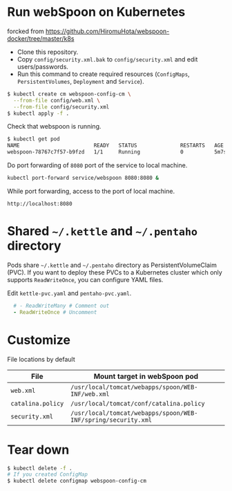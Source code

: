 # Run webSpoon on Kubernetes
forcked from https://github.com/HiromuHota/webspoon-docker/tree/master/k8s

- Clone this repository.
- Copy `config/security.xml.bak` to `config/security.xml` and edit users/passwords.
- Run this command to create required resources (`ConfigMaps`, `PersistentVolumes`, `Deployment` and `Service`).

```sh
$ kubectl create cm webspoon-config-cm \
  --from-file config/web.xml \
  --from-file config/security.xml
$ kubectl apply -f .
```

Check that webspoon is running.

```sh
$ kubectl get pod
NAME                        READY   STATUS              RESTARTS   AGE
webspoon-78767c7f57-b9fzd   1/1     Running             0          5m7s
```

Do port forwarding of `8080` port of the service to local machine.

```sh
kubectl port-forward service/webspoon 8080:8080 &
```

While port forwarding, access to the port of local machine.

```
http://localhost:8080
```

# Shared `~/.kettle` and `~/.pentaho` directory

Pods share `~/.kettle` and `~/.pentaho` directory as PersistentVolumeClaim (PVC).
If you want to deploy these PVCs to a Kubernetes cluster which only supports `ReadWriteOnce`, you can configure YAML files.

Edit `kettle-pvc.yaml` and `pentaho-pvc.yaml`.

```yaml
  # - ReadWriteMany # Comment out
  - ReadWriteOnce # Uncomment
```

# Customize

File locations by default

| File | Mount target in webSpoon pod |
|-|-|
| `web.xml` | `/usr/local/tomcat/webapps/spoon/WEB-INF/web.xml` |
| `catalina.policy` | `/usr/local/tomcat/conf/catalina.policy` |
| `security.xml` | `/usr/local/tomcat/webapps/spoon/WEB-INF/spring/security.xml`|

# Tear down

```sh
$ kubectl delete -f .
# If you created ConfigMap
$ kubectl delete configmap webspoon-config-cm
```